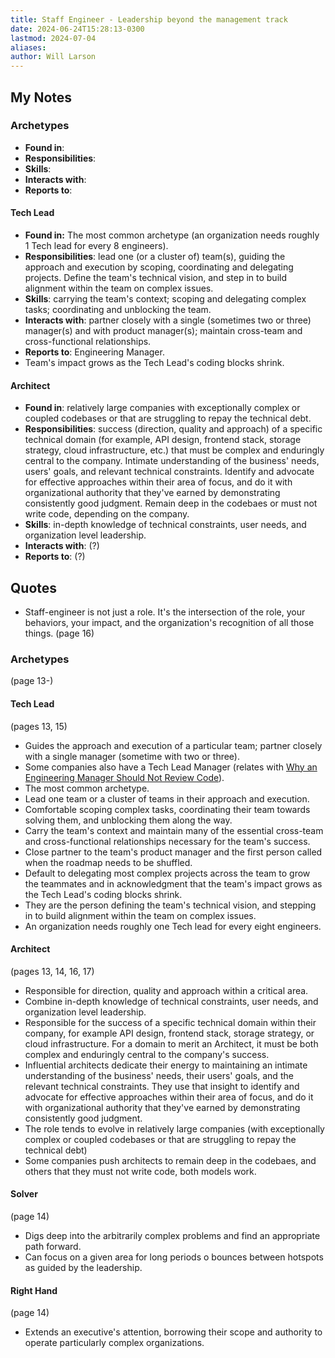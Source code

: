 ```yaml
---
title: Staff Engineer - Leadership beyond the management track
date: 2024-06-24T15:28:13-0300
lastmod: 2024-07-04
aliases: 
author: Will Larson
---
```

## My Notes
### Archetypes
- **Found in**:
- **Responsibilities**:
- **Skills**:
- **Interacts with**:
- **Reports to**:
#### Tech Lead
- **Found in:** The most common archetype (an organization needs roughly 1 Tech lead for every 8 engineers).
- **Responsibilities**: lead one (or a cluster of) team(s), guiding the approach and execution by scoping, coordinating and delegating projects. Define the team's technical vision, and step in to build alignment within the team on complex issues.
- **Skills**: carrying the team's context; scoping and delegating complex tasks; coordinating and unblocking the team.
- **Interacts with**: partner closely with a single (sometimes two or three) manager(s) and with product manager(s); maintain cross-team and cross-functional relationships.
- **Reports to**: Engineering Manager.
- Team's impact grows as the Tech Lead's coding blocks shrink.
#### Architect
- **Found in**: relatively large companies with exceptionally complex or coupled codebases or that are struggling to repay the technical debt.
- **Responsibilities**: success (direction, quality and approach) of a specific technical domain (for example, API design, frontend stack, storage strategy, cloud infrastructure, etc.) that must be complex and enduringly central to the company. Intimate understanding of the business' needs, users' goals, and relevant technical constraints. Identify and advocate for effective approaches within their area of focus, and do it with organizational authority that they've earned by demonstrating consistently good judgment. Remain deep in the codebaes or must not write code, depending on the company.
- **Skills**: in-depth knowledge of technical constraints, user needs, and organization level leadership.
- **Interacts with**: (?)
- **Reports to**: (?)



## Quotes
- Staff-engineer is not just a role. It's the intersection of the role, your behaviors, your impact, and the organization's recognition of all those things. (page 16)
### Archetypes
(page 13-)
#### Tech Lead
(pages 13, 15)
- Guides the approach and execution of a particular team; partner closely with a single manager (sometime with two or three).
- Some companies also have a Tech Lead Manager (relates with [Why an Engineering Manager Should Not Review Code](https://betterprogramming.pub/why-an-engineering-manager-should-not-review-code-46f87c08db66)).
- The most common archetype. 
- Lead one team or a cluster of teams in their approach and execution.
- Comfortable scoping complex tasks, coordinating their team towards solving them, and unblocking them along the way.
- Carry the team's context and maintain many of the essential cross-team and cross-functional relationships necessary for the team's success.
- Close partner to the team's product manager and the first person called when the roadmap needs to be shuffled.
- Default to delegating most complex projects across the team to grow the teammates and in acknowledgment that the team's impact grows as the Tech Lead's coding blocks shrink.
- They are the person defining the team's technical vision, and stepping in to build alignment within the team on complex issues.
- An organization needs roughly one Tech lead for every eight engineers.
#### Architect
(pages 13, 14, 16, 17)
- Responsible for direction, quality and approach within a critical area.
- Combine in-depth knowledge of technical constraints, user needs, and organization level leadership.
- Responsible for the success of a specific technical domain within their company, for example API design, frontend stack, storage strategy, or cloud infrastructure. For a domain to merit an Architect, it must be both complex and enduringly central to the company's success.
- Influential architects dedicate their energy to maintaining an intimate understanding of the business' needs, their users' goals, and the relevant technical constraints. They use that insight to identify and advocate for effective approaches within their area of focus, and do it with organizational authority that they've earned by demonstrating consistently good judgment.
- The role tends to evolve in relatively large companies (with exceptionally complex or coupled codebases or that are struggling to repay the technical debt)
- Some companies push architects to remain deep in the codebaes, and others that they must not write code, both models work.
#### Solver
(page 14)
- Digs deep into the arbitrarily complex problems and find an appropriate path forward.
- Can focus on a given area for long periods o bounces between hotspots as guided by the leadership.
#### Right Hand
(page 14)
- Extends an executive's attention, borrowing their scope and authority to operate particularly complex organizations.